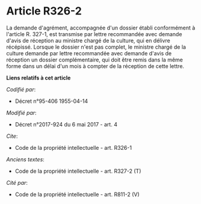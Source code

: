 # Article R326-2

La demande d'agrément, accompagnée d'un dossier établi conformément à l'article R. 327-1, est transmise par lettre
recommandée avec demande d'avis de réception au ministre chargé de la culture, qui en délivre récépissé. Lorsque le dossier
n'est pas complet, le ministre chargé de la culture demande par lettre recommandée avec demande d'avis de réception un
dossier complémentaire, qui doit être remis dans la même forme dans un délai d'un mois à compter de la réception de cette
lettre.

**Liens relatifs à cet article**

_Codifié par_:

  - Décret n°95-406 1955-04-14

_Modifié par_:

  - Décret n°2017-924 du 6 mai 2017 - art. 4

_Cite_:

  - Code de la propriété intellectuelle - art. R326-1

_Anciens textes_:

  - Code de la propriété intellectuelle - art. R327-2 (T)

_Cité par_:

  - Code de la propriété intellectuelle - art. R811-2 (V)
